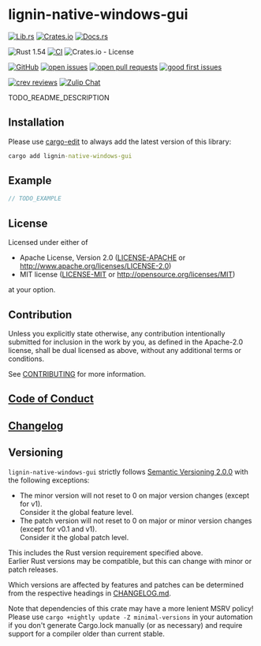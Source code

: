 # lignin-native-windows-gui

[![Lib.rs](https://img.shields.io/badge/Lib.rs-*-84f)](https://lib.rs/crates/lignin-native-windows-gui)
[![Crates.io](https://img.shields.io/crates/v/lignin-native-windows-gui)](https://crates.io/crates/lignin-native-windows-gui)
[![Docs.rs](https://docs.rs/lignin-native-windows-gui/badge.svg)](https://docs.rs/lignin-native-windows-gui)

![Rust 1.54](https://img.shields.io/static/v1?logo=Rust&label=&message=1.54&color=grey)
[![CI](https://github.com/Tamschi/lignin-native-windows-gui/workflows/CI/badge.svg?branch=develop)](https://github.com/Tamschi/lignin-native-windows-gui/actions?query=workflow%3ACI+branch%3Adevelop)
![Crates.io - License](https://img.shields.io/crates/l/lignin-native-windows-gui/0.0.1)

[![GitHub](https://img.shields.io/static/v1?logo=GitHub&label=&message=%20&color=grey)](https://github.com/Tamschi/lignin-native-windows-gui)
[![open issues](https://img.shields.io/github/issues-raw/Tamschi/lignin-native-windows-gui)](https://github.com/Tamschi/lignin-native-windows-gui/issues)
[![open pull requests](https://img.shields.io/github/issues-pr-raw/Tamschi/lignin-native-windows-gui)](https://github.com/Tamschi/lignin-native-windows-gui/pulls)
[![good first issues](https://img.shields.io/github/issues-raw/Tamschi/lignin-native-windows-gui/good%20first%20issue?label=good+first+issues)](https://github.com/Tamschi/lignin-native-windows-gui/contribute)

[![crev reviews](https://web.crev.dev/rust-reviews/badge/crev_count/lignin-native-windows-gui.svg)](https://web.crev.dev/rust-reviews/crate/lignin-native-windows-gui/)
[![Zulip Chat](https://img.shields.io/endpoint?label=chat&url=https%3A%2F%2Fiteration-square-automation.schichler.dev%2F.netlify%2Ffunctions%2Fstream_subscribers_shield%3Fstream%3Dproject%252Flignin-native-windows-gui)](https://iteration-square.schichler.dev/#narrow/stream/project.2Flignin-native-windows-gui)

TODO_README_DESCRIPTION

## Installation

Please use [cargo-edit](https://crates.io/crates/cargo-edit) to always add the latest version of this library:

```cmd
cargo add lignin-native-windows-gui
```

## Example

```rust
// TODO_EXAMPLE
```

## License

Licensed under either of

- Apache License, Version 2.0
   ([LICENSE-APACHE](LICENSE-APACHE) or <http://www.apache.org/licenses/LICENSE-2.0>)
- MIT license
   ([LICENSE-MIT](LICENSE-MIT) or <http://opensource.org/licenses/MIT>)

at your option.

## Contribution

Unless you explicitly state otherwise, any contribution intentionally submitted
for inclusion in the work by you, as defined in the Apache-2.0 license, shall be
dual licensed as above, without any additional terms or conditions.

See [CONTRIBUTING](CONTRIBUTING.md) for more information.

## [Code of Conduct](CODE_OF_CONDUCT.md)

## [Changelog](CHANGELOG.md)

## Versioning

`lignin-native-windows-gui` strictly follows [Semantic Versioning 2.0.0](https://semver.org/spec/v2.0.0.html) with the following exceptions:

- The minor version will not reset to 0 on major version changes (except for v1).  
Consider it the global feature level.
- The patch version will not reset to 0 on major or minor version changes (except for v0.1 and v1).  
Consider it the global patch level.

This includes the Rust version requirement specified above.  
Earlier Rust versions may be compatible, but this can change with minor or patch releases.

Which versions are affected by features and patches can be determined from the respective headings in [CHANGELOG.md](CHANGELOG.md).

Note that dependencies of this crate may have a more lenient MSRV policy!
Please use `cargo +nightly update -Z minimal-versions` in your automation if you don't generate Cargo.lock manually (or as necessary) and require support for a compiler older than current stable.
